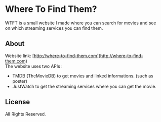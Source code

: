 # Where To Find Them? #

WTFT is a small website I made where you can search for movies and see on which streaming services you can find them.

## About

Website link: [http://where-to-find-them.com](http://where-to-find-them.com)<br />
The website uses two APIs :
- TMDB (TheMovieDB) to get movies and linked informations. (such as poster)
- JustWatch to get the streaming services where you can get the movie.

## License
All Rights Reserved.

